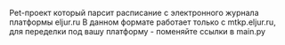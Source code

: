 Pet-проект который парсит расписание с электронного журнала платформы eljur.ru
В данном формате работает только с mtkp.eljur.ru, для переделки под вашу платформу - поменяйте ссылки в main.py
